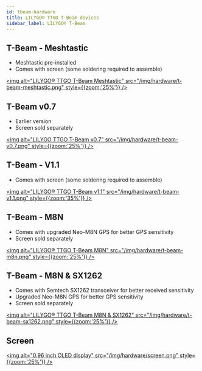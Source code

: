 ```yaml
---
id: tbeam-hardware
title: LILYGO® TTGO T-Beam devices
sidebar_label: LILYGO® T-Beam
---
```


## T-Beam - Meshtastic

* Meshtastic pre-installed
* Comes with screen (some soldering required to assemble)

[<img alt="LILYGO® TTGO T-Beam Meshtastic" src="/img/hardware/t-beam-meshtastic.png" style={{zoom:'25%'}}  />](https://www.aliexpress.com/item/4001178678568.html)

## T-Beam v0.7

* Earlier version
* Screen sold separately

[<img alt="LILYGO TTGO T-Beam v0.7" src="/img/hardware/t-beam-v0.7.png" style={{zoom:'25%'}}  />](https://www.aliexpress.com/item/4000469332610.html)

## T-Beam - V1.1

* Comes with screen (some soldering required to assemble)

[<img alt="LILYGO® TTGO T-Beam v1.1" src="/img/hardware/t-beam-v1.1.png" style={{zoom:'35%'}} />](https://www.aliexpress.com/item/4001178678568.html)

## T-Beam - M8N

* Comes with upgraded Neo-M8N GPS for better GPS sensitivity
* Screen sold separately

[<img alt="LILYGO® TTGO T-Beam M8N" src="/img/hardware/t-beam-m8n.png" style={{zoom:'25%'}} />](https://www.aliexpress.com/item/33047631119.html)

## T-Beam - M8N & SX1262

* Comes with Semtech SX1262 transceiver for better received sensitivity
* Upgraded Neo-M8N GPS for better GPS sensitivity
* Screen sold separately

[<img alt="LILYGO® TTGO T-Beam M8N & SX1262" src="/img/hardware/t-beam-sx1262.png" style={{zoom:'25%'}} />](https://www.aliexpress.com/item/4001287221970.html)

## Screen

[<img alt="0.96 inch OLED display" src="/img/hardware/screen.png" style={{zoom:'25%'}} />](https://www.aliexpress.com/item/32922106384.html)
